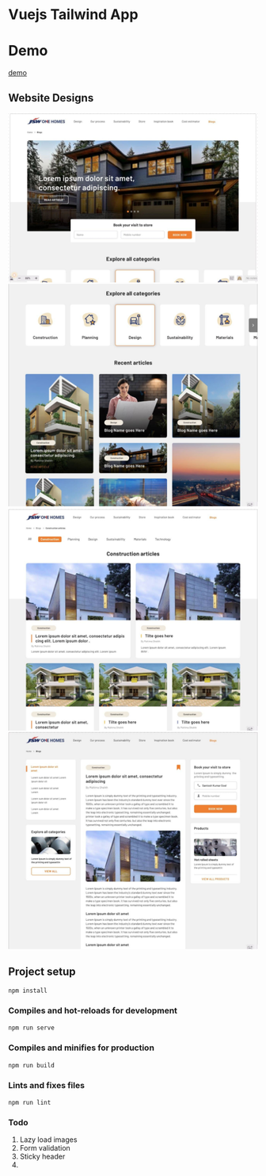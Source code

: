 # Vuejs Tailwind App

# Demo
<a href="htpps://resido-vue.web.app">demo</a>

## Website Designs

<img src="./screenshots/screenshot.jpg" />
<img src="./screenshots/screenshot2.jpg" />
<img src="./screenshots/screenshot3.jpg" />
<img src="./screenshots/screenshot4.jpg" />

## Project setup
```
npm install
```

### Compiles and hot-reloads for development
```
npm run serve
```

### Compiles and minifies for production
```
npm run build
```

### Lints and fixes files
```
npm run lint
```

### Todo
1. Lazy load images
1. Form validation
1. Sticky header
1. 

